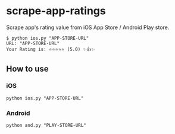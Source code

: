 # scrape-app-ratings

Scrape app's rating value from iOS App Store / Android Play store.

```
$ python ios.py "APP-STORE-URL"
URL: "APP-STORE-URL"
Your Rating is: ⭐️⭐️⭐️⭐️⭐️ (5.0) ✨👍✨
```

## How to use

### iOS
`python ios.py "APP-STORE-URL"`

### Android
`python and.py "PLAY-STORE-URL"`
